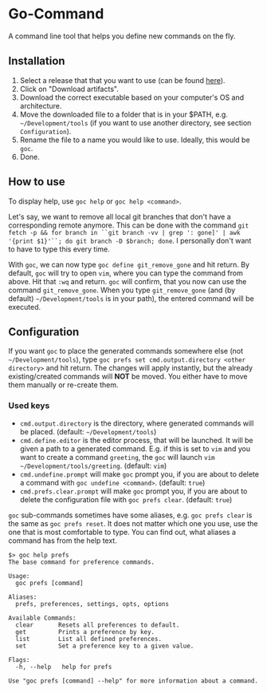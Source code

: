 # Go-Command

A command line tool that helps you define new commands on the fly.

## Installation

1. Select a release that that you want to use (can be found [here](https://gitlab.com/TimSatke/goc/tags)).
2. Click on "Download artifacts".
3. Download the correct executable based on your computer's OS and architecture.
4. Move the downloaded file to a folder that is in your $PATH, e.g. `~/Development/tools` (if you want to use another directory, see section `Configuration`).
5. Rename the file to a name you would like to use. Ideally, this would be `goc`.
6. Done.

## How to use

To display help, use `goc help` or `goc help <command>`.

Let's say, we want to remove all local git branches that don't have a corresponding remote anymore.
This can be done with the command `git fetch -p && for branch in ``git branch -vv | grep ': gone]' | awk '{print $1}'``; do git branch -D $branch; done`.
I personally don't want to have to type this every time.

With `goc`, we can now type `goc define git_remove_gone` and hit return.
By default, `goc` will try to open `vim`, where you can type the command from above.
Hit that `:wq` and return.
`goc` will confirm, that you now can use the command `git_remove_gone`.
When you type `git_remove_gone` (and (by default) `~/Development/tools` is in your path), the entered command will be executed.

## Configuration

If you want `goc` to place the generated commands somewhere else (not `~/Development/tools`), type
`goc prefs set cmd.output.directory <other directory>` and hit return.
The changes will apply instantly, but the already existing/created commands will **NOT** be moved.
You either have to move them manually or re-create them.

### Used keys
* `cmd.output.directory` is the directory, where generated commands will be placed. (default: `~/Development/tools`)
* `cmd.define.editor` is the editor process, that will be launched. It will be given a path to a generated command. E.g. if this is set to `vim` and you want to create a command `greeting`, the `goc` will launch `vim ~/Development/tools/greeting`. (default: `vim`)
* `cmd.undefine.prompt` will make `goc` prompt you, if you are about to delete a command with `goc undefine <command>`. (default: `true`)
* `cmd.prefs.clear.prompt` will make `goc` prompt you, if you are about to delete the configuration file with `goc prefs clear`. (default: `true`)

`goc` sub-commands sometimes have some aliases, e.g. `goc prefs clear` is the same as `goc prefs reset`. It does not matter which one you use, use the one that is most comfortable to type.
You can find out, what aliases a command has from the help text.
```
$> goc help prefs
The base command for preference commands.

Usage:
  goc prefs [command]

Aliases:
  prefs, preferences, settings, opts, options

Available Commands:
  clear       Resets all preferences to default.
  get         Prints a preference by key.
  list        List all defined preferences.
  set         Set a preference key to a given value.

Flags:
  -h, --help   help for prefs

Use "goc prefs [command] --help" for more information about a command.
```